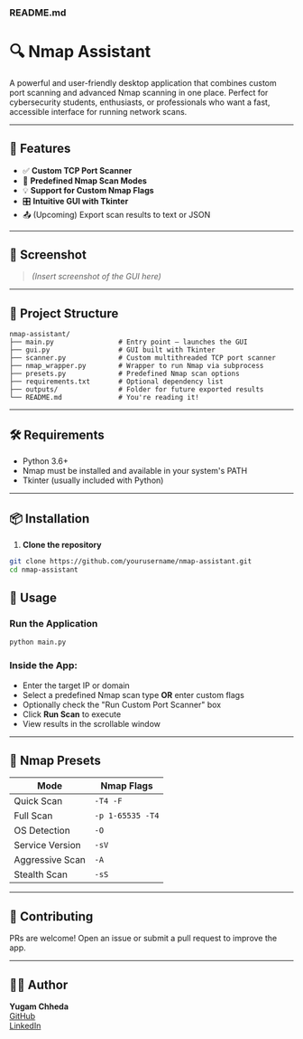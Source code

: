 ### README.md

# 🔍 Nmap Assistant

A powerful and user-friendly desktop application that combines custom port scanning and advanced Nmap scanning in one place. Perfect for cybersecurity students, enthusiasts, or professionals who want a fast, accessible interface for running network scans.

---

## 🚀 Features

- ✅ **Custom TCP Port Scanner**
- 🧠 **Predefined Nmap Scan Modes**
- 💡 **Support for Custom Nmap Flags**
- 🎛️ **Intuitive GUI with Tkinter**
- 📤 (Upcoming) Export scan results to text or JSON

---

## 📸 Screenshot
> *(Insert screenshot of the GUI here)*

---

## 🧱 Project Structure

```
nmap-assistant/
├── main.py                # Entry point – launches the GUI
├── gui.py                 # GUI built with Tkinter
├── scanner.py             # Custom multithreaded TCP port scanner
├── nmap_wrapper.py        # Wrapper to run Nmap via subprocess
├── presets.py             # Predefined Nmap scan options
├── requirements.txt       # Optional dependency list
├── outputs/               # Folder for future exported results
└── README.md              # You're reading it!
```

---

## 🛠️ Requirements

- Python 3.6+
- Nmap must be installed and available in your system's PATH
- Tkinter (usually included with Python)

---

## 📦 Installation

1. **Clone the repository**
```bash
git clone https://github.com/yourusername/nmap-assistant.git
cd nmap-assistant
```


## 🧪 Usage

### Run the Application
```bash
python main.py
```

### Inside the App:
- Enter the target IP or domain
- Select a predefined Nmap scan type **OR** enter custom flags
- Optionally check the "Run Custom Port Scanner" box
- Click **Run Scan** to execute
- View results in the scrollable window

---

## 🧠 Nmap Presets

| Mode             | Nmap Flags        |
|------------------|-------------------|
| Quick Scan       | `-T4 -F`          |
| Full Scan        | `-p 1-65535 -T4`  |
| OS Detection     | `-O`              |
| Service Version  | `-sV`             |
| Aggressive Scan  | `-A`              |
| Stealth Scan     | `-sS`             |

---

## 🤝 Contributing

PRs are welcome! Open an issue or submit a pull request to improve the app.

---

## 👨‍💻 Author

**Yugam Chheda**  
[GitHub](https://github.com/yugsss)  
[LinkedIn](https://www.linkedin.com/in/yugam-chheda/)
